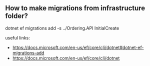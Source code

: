 ## How to make migrations from infrastructure folder?

dotnet ef migrations add  -s ../Ordering.API InitialCreate

useful links: 
- https://docs.microsoft.com/en-us/ef/core/cli/dotnet#dotnet-ef-migrations-add
- https://docs.microsoft.com/en-us/ef/core/cli/dotnet
